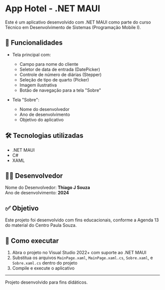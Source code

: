 # App Hotel - .NET MAUI

Este é um aplicativo desenvolvido com .NET MAUI como parte do curso Técnico em Desenvolvimento de Sistemas (Programação Mobile I).

## 📱 Funcionalidades

- Tela principal com:
  - Campo para nome do cliente
  - Seletor de data de entrada (DatePicker)
  - Controle de número de diárias (Stepper)
  - Seleção de tipo de quarto (Picker)
  - Imagem ilustrativa
  - Botão de navegação para a tela "Sobre"

- Tela "Sobre":
  - Nome do desenvolvedor
  - Ano de desenvolvimento
  - Objetivo do aplicativo

## 🛠 Tecnologias utilizadas

- .NET MAUI
- C#
- XAML

## 👨‍💻 Desenvolvedor

Nome do Desenvolvedor: **Thiago J Souza**  
Ano de desenvolvimento: **2024**

## ✅ Objetivo

Este projeto foi desenvolvido com fins educacionais, conforme a Agenda 13 do material do Centro Paula Souza.

## 📁 Como executar

1. Abra o projeto no Visual Studio 2022+ com suporte ao .NET MAUI
2. Substitua os arquivos `MainPage.xaml`, `MainPage.xaml.cs`, `Sobre.xaml`, e `Sobre.xaml.cs` dentro do projeto
3. Compile e execute o aplicativo

---

Projeto desenvolvido para fins didáticos.
